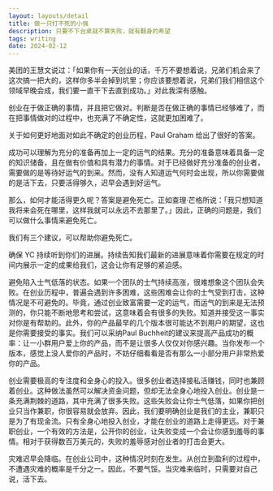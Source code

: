 ```yaml
---
layout: layouts/detail
title: 做一只打不死的小强
description: 只要不下台桌就不算失败，就有翻身的希望
tags: writing
date: 2024-02-12
---
```

美团的王慧文说过：「如果你有一天创业的话，千万不要想着说，兄弟们机会来了这次搞一把大的，这样你多半会掉到坑里；你应该要想着说，兄弟们我们相信这个领域早晚会成，我们要一直干下去直到成功。」对此我深有感触。

创业在于做正确的事情，并且把它做对。判断是否在做正确的事情已经够难了，而在把事情做对的过程中，也充满了不确定性，这就更加困难了。

关于如何更好地面对如此不确定的创业历程，Paul Graham 给出了很好的答案。

成功可以理解为充分的准备再加上一定的运气的结果。充分的准备意味着具备一定的知识储备，且在做有价值和具有潜力的事情。对于已经做好充分准备的创业者，需要做的是等待好运气的到来。然而，没有人知道运气何时会出现，所以你需要做的是活下去，只要活得够久，迟早会遇到好运气。

那么，如何才能活得更久呢？答案是避免死亡。正如查理·芒格所说：「我只想知道我将来会死在哪里，这样我就可以永远不去那里了。」因此，正确的问题是，我们可以做什么事情来避免死亡。

我们有三个建议，可以帮助你避免死亡。

确保 YC 持续听到你们的进展。持续告知我们最新的进展意味着你需要在规定的时间内展示一定的成果给我们，这会让你有足够的紧迫感。

避免陷入士气低落的状态。如果一个团队的士气持续高涨，很难想象这个团队会失败。在创业历程中，普遍会遇到许多困难，这些困难会让你的士气受到打击，这种情况是不可避免的。毕竟，通过创业致富需要一定的运气，而运气的到来是无法预测的，你只能不断地思考和尝试，这意味着会有很多的失败。知道并接受这一事实对你是有帮助的。此外，你的产品最早的几个版本很可能达不到用户的期望，这也是你需要接受的事实。我们可以采纳Paul Buchheit的建议来提高产品成功的概率：让一小群用户爱上你的产品，而不是让很多人仅仅对你感兴趣。当你发布一个版本，感觉上没人爱你的产品时，不妨仔细看看是否有那么一小部分用户非常热爱你的产品。

创业需要极高的专注度和全身心的投入。很多创业者选择接私活赚钱，同时也兼顾着创业。这种做法虽然可以解决资金问题，但却无法全身心地投入创业。创业是一条充满荆棘的道路，其中充满了很多失败。这些失败会让你士气低落，如果你把创业只当作兼职，你很容易就会放弃。因此，我们要明确创业是我们的主业，兼职只是为了有现金流。只有全身心地投入创业，才能在创业的道路上走得更远。对于兼职创业，一个有效的方法是，公开你的创业，让失败变成一个会让你感到羞辱的事情。相对于获得数百万美元的，失败的羞辱感对创业者的打击会更大。

灾难迟早会降临。在创业公司中，这种情况时刻在发生。从创立到盈利的过程中，不遭遇灾难的概率是千分之一。因此，不要气馁。当灾难来临时，只需要对自己说，活下去。